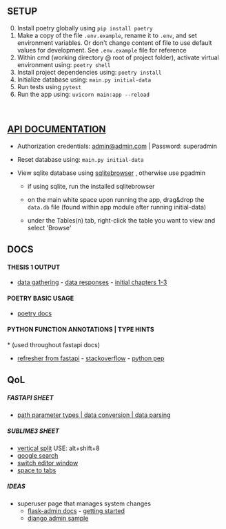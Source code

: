 ## SETUP

0. Install poetry globally using `pip install poetry`
1. Make a copy of the file `.env.example`, rename it to `.env`, and set environment variables. Or don't change content of file to use default values for development. See `.env.example` file for reference
2. Within cmd (working directory @ root of project folder), activate virtual environment using: `poetry shell`
3. Install project dependencies using: `poetry install`
4. Initialize database using: `main.py initial-data`
5. Run tests using `pytest`
6. Run the app using: `uvicorn main:app --reload`

<br>



## [API DOCUMENTATION](http://127.0.0.1:8000/docs)

- Authorization credentials: admin@admin.com | Password: superadmin

- Reset database using: `main.py initial-data`

- View sqlite database using [sqlitebrowser](https://sqlitebrowser.org/dl/) , otherwise use pgadmin

  - if using sqlite, run the installed sqlitebrowser

  - on the main white space upon running the app, drag&drop the `data.db` file (found within app module after running initial-data)  

  - under the Tables(n) tab, right-click the table you want to view and select 'Browse'

 



## DOCS

#### THESIS 1 OUTPUT

- [data gathering](https://docs.google.com/forms/d/10Sh3mFSDDFLDSU0zRs4IrazD_ZwYSRBrY1eimmVAwJc/edit?fbclid=IwAR3YJFv_XsLop_dh6Td7LHfF1bf--9Qhy898PfDq5_2NUN96UITpSBCoY-Y)  -   [data responses](https://docs.google.com/spreadsheets/d/1GQnv96uQBPZYlaVhxOGUgCY3Ud92jL2Jrgcnp3KmR1E/edit?resourcekey#gid=1853497657)  -  [initial chapters 1-3](https://docs.google.com/document/d/1SogCDHCalx5yzXk1QAynxyxSCE_Q6m_-3kUshWWt8EQ/edit?fbclid=IwAR0JfOrIGcBSTkASUMgGMLQgoHv0P4M9USD2_ZPazmwYFejI2mY5o2sl7Z4#heading=h.vpxlmrhqpcpg)

#### POETRY BASIC USAGE

- [poetry docs](](https://python-poetry.org/docs/basic-usage/))

#### PYTHON FUNCTION ANNOTATIONS | TYPE HINTS

\* (used throughout fastapi docs)

- [refresher from fastapi](https://fastapi.tiangolo.com/python-types/) - [stackoverflow](https://stackoverflow.com/questions/14379753/what-does-mean-in-python-function-definitions)  -  [python pep](https://www.python.org/dev/peps/pep-3107/	)




## QoL

##### FASTAPI SHEET

- [path parameter types | data conversion | data parsing](https://fastapi.tiangolo.com/tutorial/path-params/#path-parameters-with-types)


##### SUBLIME3 SHEET

- [vertical split](https://forum.sublimetext.com/t/how-to-split-window-vertically/3652/2) USE: alt+shift+8
- [google search](https://www.google.com/search?q=sublime+text+split+screen+vertically&oq=sublime+text+split+screen+vertically&aqs=chrome..69i57j0l2j0i22i30l7.7151j0j7&sourceid=chrome&ie=UTF-8)
- [switch editor window](https://stackoverflow.com/questions/38447486/in-sublime-how-to-switch-between-panels-in-a-2-column-view/38447556)
- [space to tabs](https://stackoverflow.com/questions/22529265/sublime-text-3-convert-spaces-to-tabs)


##### IDEAS

- superuser page that manages system changes
  - [flask-admin docs](https://flask-admin.readthedocs.io/en/latest/) - [getting started](https://flask-admin.readthedocs.io/en/latest/introduction/#getting-started)
  - [django admin sample](https://youtu.be/BJfyATa9nX0?t=184)